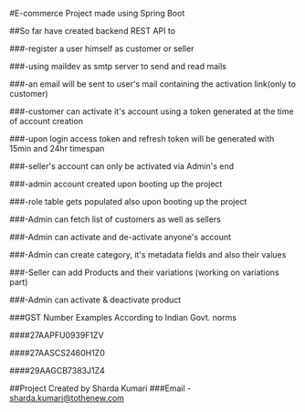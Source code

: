 #E-commerce Project made using Spring Boot

##So far have created backend REST API to

###-register a user himself as customer or seller

###-using maildev as smtp server to send and read mails

###-an email will be sent to user's mail containing the activation link(only to customer)

###-customer can activate it's account using a token generated at the time of account creation

###-upon login access token and refresh token will be generated with 15min and 24hr timespan

###-seller's account can only be activated via Admin's end

###-admin account created upon booting up the project

###-role table gets populated also upon booting up the project

###-Admin can fetch list of customers as well as sellers

###-Admin can activate and de-activate anyone's account

###-Admin can create category, it's metadata fields and also their values

###-Seller can add Products and their variations (working on variations part)

###-Admin can activate & deactivate product



###GST Number Examples According to Indian Govt. norms

####27AAPFU0939F1ZV

####27AASCS2460H1Z0

####29AAGCB7383J1Z4



##Project Created by Sharda Kumari
###Email - sharda.kumari@tothenew.com